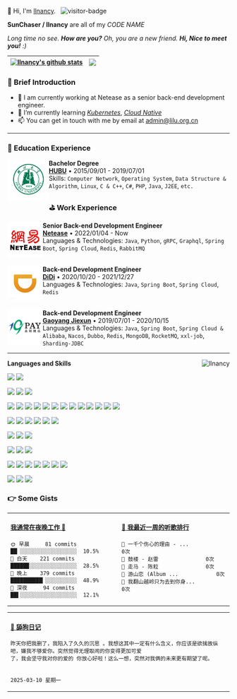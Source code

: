 <p>
    👋 Hi, I'm <a href="https://lilu.org.cn" target="_blank">llnancy</a>.
    &nbsp;&nbsp;<img src="https://visitor-badge.laobi.icu/badge?page_id=llnancy.readme" alt="visitor-badge" />
</p>

<p><b> SunChaser / llnancy</b> are all of my <em>CODE NAME</em></p>

<em>Long time no see. <b>How are you?</b> Oh, you are a new friend. <b>Hi, Nice to meet you!</b> :)</em>

| <a href="https://github.com/llnancy"><img align="center" src="https://github-readme-stats.vercel.app/api?username=llnancy&count_private=true&show_icons=true&icon_color=9370DB&text_color=9370DB&bg_color=ffffff&hide_border=true&hide_title=true&locale=en" alt="llnancy's github stats" /></a> | <a href="https://github.com/llnancy"><img align="center" src="https://github-readme-stats.vercel.app/api/top-langs/?username=llnancy&layout=compact&theme=buefy&hide_border=true&locale=en&card_width=420" /></a> |
|-----------------------------------------------------------------------------------------------------------------------------------------------------------------------------------------------------------------------------------------------------------------------------------------------------------------------|---------------------------------------------------------------------------------------------------------------------------------------------------------------------------------------------------------------------------------|

### 🤡 Brief Introduction

- 🎈 I am currently working at Netease as a senior back-end development engineer.
- 🌱 I’m currently learning [*Kubernetes*](https://kubernetes.io/), [*Cloud Native*](https://www.cncf.io/)
- 📫 You can get in touch with me by email at [admin@lilu.org.cn](mailto:admin@lilu.org.cn)

---

### 📗 Education Experience

[<img align="left" height="94px" width="94px" alt="HUBU" src="./assets/hubu.png"/>](https://www.hubu.edu.cn)

**Bachelor Degree** \
[**HUBU**](https://www.hubu.edu.cn) • 2015/09/01 - 2019/07/01 \
Skills: `Computer Network`, `Operating System`, `Data Structure & Algorithm`, `Linux`, `C & C++`, `C#`, `PHP`, `Java`, `J2EE`, `etc.`

### ⛳ Work Experience

[<img align="left" height="80px" width="80px" alt="Netease" src="./assets/netease.png" />](https://www.163.com)

**Senior Back-end Development Engineer** \
[**Netease**](https://www.163.com) • 2022/01/04 - Now \
Languages & Technologies: `Java`, `Python`, `gRPC`, `Graphql`, `Spring Boot`, `Spring Cloud`, `Redis`, `RabbitMQ` \
<br />

[<img align="left" height="80px" width="80px" alt="DiDi" src="./assets/didi.png" />](https://www.didiglobal.com)

**Back-end Development Engineer** \
[**DiDi**](https://www.didiglobal.com) • 2020/10/20 - 2021/12/27 \
Languages & Technologies: `Java`, `Spring Boot`, `Spring Cloud`, `Redis` \
<br />

[<img align="left" height="80px" width="80px" alt="GaoYang" src="./assets/gaoyang.png" />](http://www.19pay.com.cn)

**Back-end Development Engineer** \
[**Gaoyang Jiexun**](http://www.19pay.com.cn) • 2019/07/01 - 2020/10/15 \
Languages & Technologies: `Java`, `Spring Boot`, `Spring Cloud & Alibaba`, `Nacos`, `Dubbo`, `Redis`, `MongoDB`, `RocketMQ`, `xxl-job`, `Sharding-JDBC`

---
<img align="right" height="160" src="https://count.getloli.com/get/@llnancy" alt="llnancy" />

**Languages and Skills**

[![](https://img.shields.io/badge/macOS-Big%20Sur-292e33?style=flat-square&logo=apple&logoColor=ffffff)](https://www.apple.com/macos/big-sur/)
[![](https://img.shields.io/badge/iPhone-13-999999?style=flat-square&logo=apple&logoColor=ffffff)](https://www.apple.com/)

[![](https://img.shields.io/badge/IDE-Visual%20Studio%20Code-blue?style=flat-square&logo=visual-studio-code&logoColor=ffffff)](https://code.visualstudio.com/)
[![](https://img.shields.io/badge/IDE-IntelliJ%20IDEA-000000?style=flat-square&logo=IntelliJ%20IDEA&logoColor=ffffff)]([https://www.jetbrains.com/zh-cn/idea/)
[![](https://img.shields.io/badge/Google%20Chrome-4285F4?style=flat-square&logo=Google%20Chrome&logoColor=ffffff)]([https://www.google.com/intl/zh-CN/chrome/)

[![](https://img.shields.io/badge/-HTML5-E34F26?style=flat-square&logo=html5&logoColor=white)](https://html.spec.whatwg.org/)
[![](https://img.shields.io/badge/-CSS3-1572B6?style=flat-square&logo=css3&logoColor=white)](https://www.w3.org/Style/CSS/)
[![](https://img.shields.io/badge/-JavaScript-F7DF1E?style=flat-square&logo=JavaScript&logoColor=white)](https://www.javascript.com/)
[![](https://img.shields.io/badge/-TypeScript-007acc?style=flat-square&logo=typescript&logoColor=white)](https://www.typescriptlang.org/)
[![](https://img.shields.io/badge/-Node.js-339933?style=flat-square&logo=Node.js&logoColor=ffffff)](https://nodejs.org/zh-cn/)
[![](https://img.shields.io/badge/-Vue.js-4fc08d?style=flat-square&logo=vue.js&logoColor=ffffff)](https://vuejs.org/)
[![](https://img.shields.io/badge/-React-61dafb?style=flat-square&logo=react&logoColor=ffffff)](https://reactjs.org/)
[![](https://img.shields.io/badge/-Less-1d365d?style=flat-square&logo=less&logoColor=ffffff)](https://lesscss.org/)
[![](https://img.shields.io/badge/-Stylus-ff6347?style=flat-square&logo=stylus&logoColor=ffffff)](https://stylus-lang.com/)
[![](https://img.shields.io/badge/-Webpack-8dd6f9?style=flat-square&logo=webpack&logoColor=white)](https://webpack.js.org/)
[![](https://img.shields.io/badge/-NPM-cb3837?style=flat-square&logo=npm&logoColor=white)](https://npmjs.com/)
[![](https://img.shields.io/badge/-Yarn-2c8ebb?style=flat-square&logo=yarn&logoColor=ffffff)](https://yarnpkg.com/)
[![](https://img.shields.io/badge/-gulp-CF4647?style=flat-square&logo=gulp&logoColor=ffffff)](https://www.gulpjs.com.cn/)

[![](https://img.shields.io/badge/-Java-6DB33F?style=flat-square&logo=Java&logoColor=ffffff)](https://www.java.com/zh-CN/)
[![](https://img.shields.io/badge/-Spring-6DB33F?style=flat-square&logo=Spring&logoColor=ffffff)](https://spring.io/projects/spring-framework)
[![](https://img.shields.io/badge/-Spring%20Boot-6DB33F?style=flat-square&logo=Spring%20Boot&logoColor=ffffff)](https://spring.io/projects/spring-boot)
[![](https://img.shields.io/badge/-GraphQL-E10098?style=flat-square&logo=GraphQL&logoColor=ffffff)](https://graphql.org/)
[![](https://img.shields.io/badge/-Apache%20Maven-C71A36?style=flat-square&logo=Apache%20Maven&logoColor=ffffff)](https://maven.apache.org/)
[![](https://img.shields.io/badge/-Apache%20Tomcat-F8DC75?style=flat-square&logo=Apache%20Tomcat&logoColor=ffffff)](https://tomcat.apache.org/)

[![](https://img.shields.io/badge/-MySQL-4479A1?style=flat-square&logo=MySQL&logoColor=ffffff)](https://www.mysql.com/cn/)
[![](https://img.shields.io/badge/-MongoDB-47a248?style=flat-square&logo=mongodb&logoColor=ffffff)](https://www.mongodb.com/)
[![](https://img.shields.io/badge/-Redis-DC382D?style=flat-square&logo=Redis&logoColor=ffffff)](https://redis.io/)

[![](https://img.shields.io/badge/-RabbitMQ-FF6600?style=flat-square&logo=RabbitMQ&logoColor=ffffff)](https://www.rabbitmq.com/)
[![](https://img.shields.io/badge/-Apache%20RocketMQ-D77310?style=flat-square&logo=Apache%20RocketMQ&logoColor=ffffff)](https://rocketmq.apache.org/)
[![](https://img.shields.io/badge/-etcd-419EDA?style=flat-square&logo=etcd&logoColor=ffffff)](https://etcd.io/)

[![](https://img.shields.io/badge/-Linux-fcc624?style=flat-square&logo=linux&logoColor=white)](https://www.linuxfoundation.org/)
[![](https://img.shields.io/badge/-Bash-4EAA25?style=flat-square&logo=GNU%20Bash&logoColor=ffffff)](https://www.gnu.org/software/bash/)
[![](https://img.shields.io/badge/-Nginx-269539?style=flat-square&logo=nginx&logoColor=ffffff)](https://nginx.org/)
[![](https://img.shields.io/badge/-Docker-2496ED?style=flat-square&logo=docker&logoColor=ffffff)](https://www.docker.com/)
[![](https://img.shields.io/badge/-Kubernetes-326CE5?style=flat-square&logo=Kubernetes&logoColor=ffffff)](https://kubernetes.io/)
[![](https://img.shields.io/badge/-Serverless-fd5750?style=flat-square&logo=serverless&logoColor=ffffff)](https://www.serverless.com/)
[![](https://img.shields.io/badge/-CNCF-231F20?style=flat-square&logo=CNCF&logoColor=ffffff)](https://www.cncf.io/)

[![](https://img.shields.io/badge/-Markdown-000000?style=flat-square&logo=Markdown&logoColor=ffffff)](https://www.markdownguide.org/)
[![](https://img.shields.io/badge/-Hexo-0E83CD?style=flat-square&logo=Hexo&logoColor=ffffff)](https://hexo.io/zh-cn/)
[![](https://img.shields.io/badge/-LeetCode-FFA116?style=flat-square&logo=LeetCode&logoColor=ffffff)](https://leetcode.cn/)

<!-- 动态打字效果 -->
<!-- <h1 align="center">
    <a href="https://github.com/llnancy">
        <img src="https://readme-typing-svg.herokuapp.com?color=9370DB&lines=保持初心，即使笨手笨脚，也会走的很远。;笨鸟先飞&center=true&size=23&width=1000" alt="保持初心，即使笨手笨脚，也会走的很远。" />
    </a>
</h1> -->

<!-- 贪吃蛇代码贡献图 -->
<!--
<div align="center">
    <img src="./assets/github-contribution-grid-snake.svg" alt="github-contribution-grid-snake" />
</div>
-->

<!--
⬇️**点击下方图片留言**⬇️

<a href="https://chat.getloli.com/room/@llnancy.github?title=llnancy的Github留言板" target="_blank">![](https://chat.getloli.com/room/@llnancy.github/svg?width=620&height=140&limit=20&theme=light&title=llnancy@github:%20~&fontSize=13)</a>
-->

### 👉 Some Gists

<table>
<tr>
<td valign="top" width="50%">

<!-- productive-box start -->
#### <a href="https://gist.github.com/f5eada56197da823b4cac1050a267745" target="_blank">我通常在夜晚工作 🦉</a>
```text
🌞 早晨     81 commits  ██▏░░░░░░░░░░░░░░░░░░  10.5%
🌆 白天    221 commits  █████▉░░░░░░░░░░░░░░░  28.5%
🌃 晚上    379 commits  ██████████▎░░░░░░░░░░  48.9%
🌙 深夜     94 commits  ██▌░░░░░░░░░░░░░░░░░░  12.1%
```
<!-- productive-box end -->

</td>
<td valign="top" width="50%">

<!-- netease-music-box start -->
#### <a href="https://gist.github.com/475826c54f1a5cd2037aa96c604043c0" target="_blank">🎵 我最近一周的听歌排行</a>
```text
🥇 一千个伤心的理由 - ...			0次    
🥈 鼓楼 - 赵雷				0次    
🥉 走马 - 陈粒				0次    
🏅 游山恋 (Album ...			0次    
🏅 我翻山越岭只为去到你身...			0次    
```

<!-- netease-music-box end -->

</td>
</tr>
</table>

<table>
<tr>
<td colspan="2">

<!-- dog-box start -->
#### <a href="https://gist.github.com/e85d2e5765110be1d8cfe57f2557a130" target="_blank">🐶 舔狗日记</a>
```text
昨天你把我删了，我陷入了久久的沉思 。我想这其中一定有什么含义，你应该是欲擒故纵吧，嫌我不够爱你。突然觉得无理取闹的你变得更加可爱
了，我会坚守我对你的爱的 你放心好啦！这么一想，突然对我俩的未来更有期望了呢。

                                                                                            2025-03-10 星期一
```
<!-- dog-box end -->

</td>
</tr>
</table>
